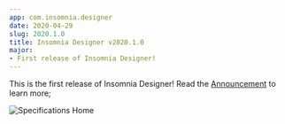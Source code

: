 ```yaml
---
app: com.insomnia.designer
date: 2020-04-29
slug: 2020.1.0
title: Insomnia Designer v2020.1.0
major:
- First release of Insomnia Designer!
---
```


This is the first release of Insomnia Designer! Read the 
[Announcement](/blog/introducing-designer) to learn more;

![Specifications Home](/images/blog/designer-screens.png)
